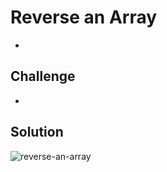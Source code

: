 # Reverse an Array
- 

## Challenge
- 

## Solution
![reverse-an-array](src/assets/img/reverse-an-array.png)
